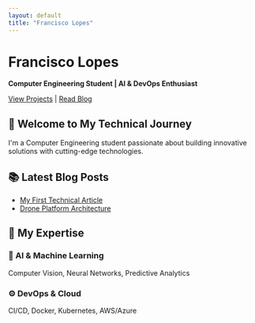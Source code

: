 ```yaml
---
layout: default
title: "Francisco Lopes"
---
```


# Francisco Lopes
**Computer Engineering Student | AI & DevOps Enthusiast**


[View Projects](/projects/) | [Read Blog](/posts/)

## 🚀 Welcome to My Technical Journey

I'm a Computer Engineering student passionate about building innovative solutions with cutting-edge technologies.

## 📚 Latest Blog Posts

- [My First Technical Article](_posts/2025-11-29-bem-vindo.md)
- [Drone Platform Architecture](_posts/2025-11-29-arquitetura-drone-platform.md)

## 🔧 My Expertise

### 🤖 AI & Machine Learning
Computer Vision, Neural Networks, Predictive Analytics  
### ⚙️ DevOps & Cloud  
CI/CD, Docker, Kubernetes, AWS/Azure  
